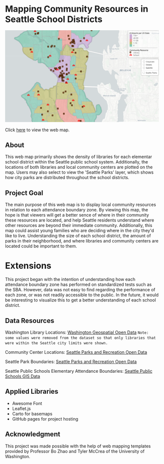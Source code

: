 # Mapping Community Resources in Seattle School Districts

![Screenshot of the web map](img/web_map_screenshot.png)

Click [here](https://tmroach.github.io/library-distribution-seattle-school-districts/) to view the web map.

## About

This web map primarily shows the density of libraries for each elementar school district within the Seattle public school system. Additionally, the locations of both libraries and local community centers are plotted on the map. Users may also select to view the 'Seattle Parks' layer, which shows how city parks are distributed throughout the school districts.

## Project Goal

The main purpose of this web map is to display local community resources in relation to each attendance boundary zone. By viewing this map, the hope is that viewers will get a better sence of where in their community these resources are located, and help Seattle residents understand where other resources are beyond their immediate community. Additionally, this map could assist young families who are deciding where in the city they'd like to live. Understanding the size of each school district, the amount of parks in their neighborhood, and where libraries and community centers are located could be important to them.

# Extensions

This project began with the intention of understanding how each attendance boundary zone has performed on standardized tests such as the SBA. However, data was not easy to find regarding the performance of each zone, or was not readily accessible to the public. In the future, it would be interesting to visualize this to get a better understanding of each school district.

## Data Resources

Washington Library Locations: [Washington Geospatial Open Data](https://geo.wa.gov/datasets/washington-library-locations?geometry=-127.779%2C45.964%2C-113.903%2C48.572&showData=true)
`Note: some values were removed from the dataset so that only libraries that were within the Seattle city limits were shown.`

Community Center Locations: [Seattle Parks and Recreation Open Data](https://data.seattle.gov/Parks-and-Recreation/Seattle-Parks-and-Recreation-GIS-Map-Layer-Shapefi/q59g-r5pd)

Seattle Park Boundaries: [Seattle Parks and Recreation Open Data](https://data.seattle.gov/Parks-and-Recreation/Seattle-Parks-and-Recreation-GIS-Map-Layer-Shapefi/ptpk-refv)

Seattle Public Schools Elementary Attendance Boundaries: [Seattle Public Schools GIS Data](https://www.seattleschools.org/departments/enrollment_planning/enrollment_data/maps)

## Applied Libraries

- Awesome Font
- Leaflet.js
- Carto for basemaps
- GitHub pages for project hosting

## Acknowledgment

This project was made possible with the help of web mapping templates provided by Professor Bo Zhao and Tyler McCrea of the University of Washington.
